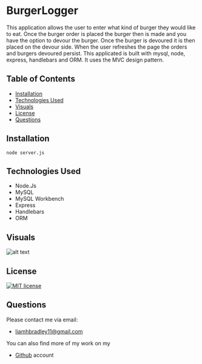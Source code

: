 # BurgerLogger

This application allows the user to enter what kind of burger they would like to eat.  Once the burger order is placed the burger then is made and you have the option to devour the burger.  Once the burger is devoured it is then placed on the devour side.  When the user refreshes the page the orders and burgers devoured persist.  This applicated is built with mysql, node, express, handlebars and ORM.  It uses the MVC design pattern.

## Table of Contents
  * [Installation](#installation)
  * [Technologies Used](#technologies)
  * [Visuals](#visuals)
  * [License](#license)
  * [Questions](#questions)

## Installation
    node server.js
    
## Technologies Used
* Node.Js
* MySQL
* MySQL Workbench
* Express
* Handlebars
* ORM

## Visuals
  ![alt text](https://i.paste.pics/045f4adb82e493f18db1c342f6c85b28.png)


## License
   [![MIT license](https://img.shields.io/badge/License-MIT-blue.svg)](https://lbesson.mit-license.org/)


## Questions
  Please contact me via email:
  * <liamhbradley11@gmail.com>

  You can also find more of my work on my
  * [Github](https://github.com/liamhbradley11) account
  